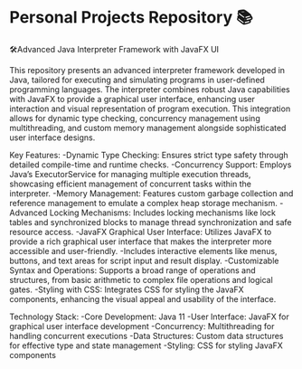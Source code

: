 # Personal Projects Repository 📚
🛠️Advanced Java Interpreter Framework with JavaFX UI

This repository presents an advanced interpreter framework developed in Java, tailored for executing and simulating programs in user-defined programming languages. The interpreter combines robust Java capabilities with JavaFX to provide a graphical user interface, enhancing user interaction and visual representation of program execution. This integration allows for dynamic type checking, concurrency management using multithreading, and custom memory management alongside sophisticated user interface designs.

Key Features:
    -Dynamic Type Checking: Ensures strict type safety through detailed compile-time and runtime checks.
    -Concurrency Support: Employs Java’s ExecutorService for managing multiple execution threads, showcasing efficient management of concurrent tasks within the interpreter.
    -Memory Management: Features custom garbage collection and reference management to emulate a complex heap storage mechanism.
    -Advanced Locking Mechanisms: Includes locking mechanisms like lock tables and synchronized blocks to manage thread synchronization and safe resource access.
    -JavaFX Graphical User Interface: Utilizes JavaFX to provide a rich graphical user interface that makes the interpreter more accessible and user-friendly. -Includes interactive elements like menus, buttons, and text areas for script input and result display.
    -Customizable Syntax and Operations: Supports a broad range of operations and structures, from basic arithmetic to complex file operations and logical gates.
    -Styling with CSS: Integrates CSS for styling the JavaFX components, enhancing the visual appeal and usability of the interface.

Technology Stack:
    -Core Development: Java 11
    -User Interface: JavaFX for graphical user interface development
    -Concurrency: Multithreading for handling concurrent executions
    -Data Structures: Custom data structures for effective type and state management
    -Styling: CSS for styling JavaFX components
